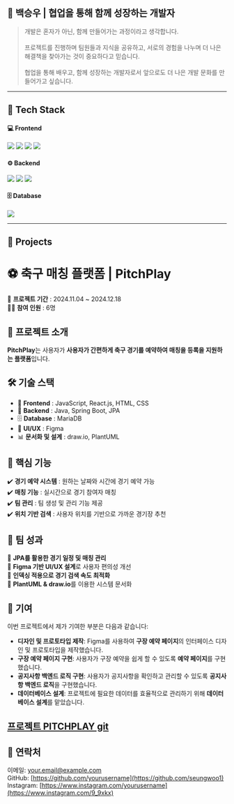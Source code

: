 <div>
  <h2>👋 백승우 | 협업을 통해 함께 성장하는 개발자</h2>
  <blockquote>
    개발은 혼자가 아닌, 함께 만들어가는 과정이라고 생각합니다.  
    <br><br>
    프로젝트를 진행하며 팀원들과 지식을 공유하고,  
    서로의 경험을 나누며 더 나은 해결책을 찾아가는 것이 중요하다고 믿습니다.  
    <br><br>
    협업을 통해 배우고, 함께 성장하는 개발자로서  
    앞으로도 더 나은 개발 문화를 만들어가고 싶습니다.
  </blockquote>
</div>

---

## 🚀 Tech Stack  
<div >
  <h4>💻 Frontend</h4>
  <img src="https://img.shields.io/badge/JavaScript(ES6)-F7DF1E?style=for-the-badge&logo=javascript&logoColor=black"/>
  <img src="https://img.shields.io/badge/React.js-61DAFB?style=for-the-badge&logo=react&logoColor=black"/>
  <img src="https://img.shields.io/badge/HTML-E34F26?style=for-the-badge&logo=html5&logoColor=white"/>
  <img src="https://img.shields.io/badge/CSS-1572B6?style=for-the-badge&logo=css3&logoColor=white"/>
  
  <h4>⚙️ Backend</h4>
  <img src="https://img.shields.io/badge/Java-007396?style=for-the-badge&logo=openjdk&logoColor=white"/>
  <img src="https://img.shields.io/badge/Spring Boot-6DB33F?style=for-the-badge&logo=springboot&logoColor=white"/>
  <img src="https://img.shields.io/badge/JPA-FF9800?style=for-the-badge&logo=hibernate&logoColor=white"/>

  <h4>🗄 Database</h4>
  <img src="https://img.shields.io/badge/MariaDB-003545?style=for-the-badge&logo=mariadb&logoColor=white"/>
</div>

---

## 📌 Projects  
# ⚽ 축구 매칭 플랫폼 | PitchPlay  
📅 **프로젝트 기간** : 2024.11.04 ~ 2024.12.18  
👨‍💻 **참여 인원** : 6명  

## 📖 프로젝트 소개  
**PitchPlay**는 사용자가 **사용자가 간편하게 축구 경기를 예약하여 매칭을 등록을 지원하는 플랫폼**입니다.  

## 🛠️ 기술 스택  
- 🎨 **Frontend** : JavaScript, React.js, HTML, CSS  
- 🔧 **Backend** : Java, Spring Boot, JPA  
- 🗄️ **Database** : MariaDB  
- 🎨 **UI/UX** : Figma  
- 📊 **문서화 및 설계** : draw.io, PlantUML  

## 🌟 핵심 기능  
✔️ **경기 예약 시스템** : 원하는 날짜와 시간에 경기 예약 가능  
✔️ **매칭 기능** : 실시간으로 경기 참여자 매칭  
✔️ **팀 관리** : 팀 생성 및 관리 기능 제공  
✔️ **위치 기반 검색** : 사용자 위치를 기반으로 가까운 경기장 추천  

## 🎯 팀 성과  
📌 **JPA를 활용한 경기 일정 및 매칭 관리**  
📌 **Figma 기반 UI/UX 설계**로 사용자 편의성 개선  
📌 **인덱싱 적용으로 경기 검색 속도 최적화**  
📌 **PlantUML & draw.io**를 이용한 시스템 문서화  

## 🤝 기여  
이번 프로젝트에서 제가 기여한 부분은 다음과 같습니다:

- **디자인 및 프로토타입 제작**: Figma를 사용하여 **구장 예약 페이지**의 인터페이스 디자인 및 프로토타입을 제작했습니다.
- **구장 예약 페이지 구현**: 사용자가 구장 예약을 쉽게 할 수 있도록 **예약 페이지**를 구현했습니다.
- **공지사항 백엔드 로직 구현**: 사용자가 공지사항을 확인하고 관리할 수 있도록 **공지사항 백엔드 로직**을 구현했습니다.
- **데이터베이스 설계**: 프로젝트에 필요한 데이터를 효율적으로 관리하기 위해 **데이터베이스 설계**를 맡았습니다.

[프로젝트 PITCHPLAY git](https://github.com/hyerin1111/pitchplay.git)
---
## 📧 연락처  
이메일: [your.email@example.com](tmddn7439@naver.com)  
GitHub: [https://github.com/yourusername](https://github.com/seungwoo1)
Instagram: [https://www.instagram.com/yourusername](https://www.instagram.com/9_9xkx)
